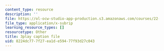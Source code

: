 ```yaml
---
content_type: resource
description: ''
file: https://ol-ocw-studio-app-production.s3.amazonaws.com/courses/22-01-introduction-to-nuclear-engineering-and-ionizing-radiation-fall-2016/8224dc777f27ea1de59477f93d27c043_z_xyx-z6arc.srt
file_type: application/x-subrip
learning_resource_types: []
resourcetype: Other
title: 3play caption file
uid: 8224dc77-7f27-ea1d-e594-77f93d27c043
---
```

